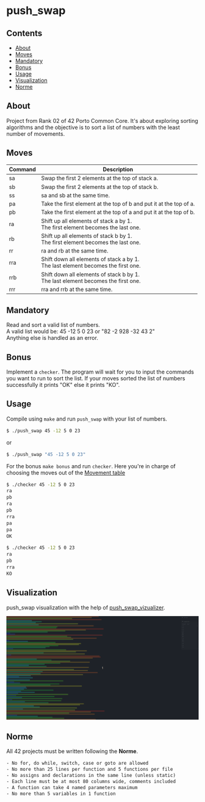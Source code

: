 # push_swap

## Contents

<ul style="list-style-type:disc">
  <li><a href="#about">About</a></li>
  <li><a href="#moves">Moves</a></li>
  <li><a href="#mandatory">Mandatory</a></li>
  <li><a href="#bonus">Bonus</a></li>
  <li><a href="#usage">Usage</a></li>
  <li><a href="#visualization">Visualization</a></li>
  <li><a href="#norme">Norme</a></li>
</ul>

## About
Project from Rank 02 of 42 Porto Common Core. It's about exploring sorting algorithms and the objective is to sort a list of numbers with the least number of movements.

## Moves
|Command|Description|
|-|-|
|sa|Swap the first 2 elements at the top of stack a.|
|sb|Swap the first 2 elements at the top of stack b.|
|ss|sa and sb at the same time.|
|pa|Take the first element at the top of b and put it at the top of a.|
|pb|Take the first element at the top of a and put it at the top of b.|
|ra|Shift up all elements of stack a by 1.<br>The first element becomes the last one.|
|rb|Shift up all elements of stack b by 1.<br>The first element becomes the last one.|
|rr|ra and rb at the same time.|
|rra|Shift down all elements of stack a by 1.<br>The last element becomes the first one.|
|rrb|Shift down all elements of stack b by 1.<br>The last element becomes the first one.|
|rrr|rra and rrb at the same time.|

## Mandatory
Read and sort a valid list of numbers.<br>
A valid list would be: 45 -12 5 0 23 or "82 -2 928 -32 43 2"<br>
Anything else is handled as an error.

## Bonus
Implement a `checker`. The program will wait for you to input the commands you want to run to sort the list. If your moves sorted the list of numbers successfully it prints "OK" else it prints "KO".

## Usage
Compile using `make` and run `push_swap` with your list of numbers.
```sh
$ ./push_swap 45 -12 5 0 23
```
or
```sh
$ ./push_swap "45 -12 5 0 23"
```

For the bonus `make bonus` and run `checker`.
Here you're in charge of choosing the moves out of the [Movement table](#movement-table)
```sh
$ ./checker 45 -12 5 0 23
ra
pb
ra
pb
rra
pa
pa
OK
```

```sh
$ ./checker 45 -12 5 0 23
ra
pb
rra
KO
```

## Visualization
push_swap visualization with the help of <a href="https://github.com/o-reo/push_swap_visualizer">push_swap_vizualizer</a>.
<div>
	<img src="push_swap.gif">
</div>

## Norme

All 42 projects must be written following the **Norme**.

	- No for, do while, switch, case or goto are allowed
	- No more than 25 lines per function and 5 functions per file
	- No assigns and declarations in the same line (unless static)
 	- Each line must be at most 80 columns wide, comments included
	- A function can take 4 named parameters maximum
	- No more than 5 variables in 1 function
